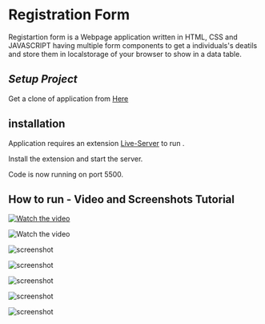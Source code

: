 # Registration Form

Registartion form is a Webpage application written in HTML, CSS and JAVASCRIPT having multiple form components to get a individuals's deatils and store them in localstorage of your browser to show in a data table.

## _Setup Project_

Get a clone of application from [Here](https://github.com/yogesh-haryana/registration-form-with-crud.git)

## installation 

Application requires an extension [Live-Server](https://marketplace.visualstudio.com/items?itemName=ritwickdey.LiveServer) to run .

Install the extension and start the server.

Code is now running on port 5500.

## How to run - Video and Screenshots Tutorial

[![Watch the video](https://drive.google.com/uc?export=view&id=1J8j8lhuCBRRAUXm9SqwKh5l9p2EjkqEE)](https://drive.google.com/uc?export=view&id=10ZfbsWc6o-sOwZNYM70BDE19isWaHYPT)


![Watch the video](https://drive.google.com/uc?export=view&id=1J8j8lhuCBRRAUXm9SqwKh5l9p2EjkqEE)

![screenshot](https://drive.google.com/uc?export=view&id=1J8j8lhuCBRRAUXm9SqwKh5l9p2EjkqEE)

![screenshot](https://drive.google.com/uc?export=view&id=1codVfJN-RH1Vd6hvqOXzxrF78O3VEQDG)

![screenshot](https://drive.google.com/uc?export=view&id=1bFucS-Re1rhW6U_482w5QrDovxe22Faq)

![screenshot](https://drive.google.com/uc?export=view&id=1zrMI2or5UYcUGBNpJRzN9nA4iJOAcUdZ)

![screenshot](https://drive.google.com/uc?export=view&id=1Jgh0N7WZ4c-pt58Om0kJ8yig7zrJ4zfU)

